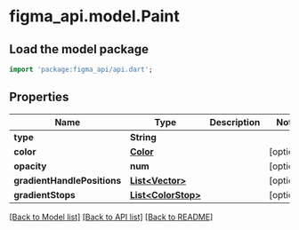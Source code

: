 # figma_api.model.Paint

## Load the model package
```dart
import 'package:figma_api/api.dart';
```

## Properties
Name | Type | Description | Notes
------------ | ------------- | ------------- | -------------
**type** | **String** |  | 
**color** | [**Color**](Color.md) |  | [optional] 
**opacity** | **num** |  | [optional] 
**gradientHandlePositions** | [**List&lt;Vector&gt;**](Vector.md) |  | [optional] 
**gradientStops** | [**List&lt;ColorStop&gt;**](ColorStop.md) |  | [optional] 

[[Back to Model list]](../README.md#documentation-for-models) [[Back to API list]](../README.md#documentation-for-api-endpoints) [[Back to README]](../README.md)


